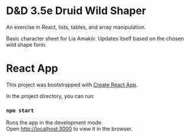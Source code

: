 # D&D 3.5e Druid Wild Shaper
An exercise in React, lists, tables, and array manipulation. 

Basic character sheet for Lia Amakiir. Updates itself based on the chosen wild shape form.

# React App

This project was bootstrapped with [Create React App](https://github.com/facebook/create-react-app).

In the project directory, you can run:

### `npm start`

Runs the app in the development mode.\
Open [http://localhost:3000](http://localhost:3000) to view it in the browser.

